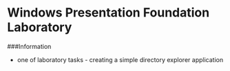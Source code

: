 # Windows Presentation Foundation Laboratory
###Information
- one of laboratory tasks - creating a simple directory explorer application
